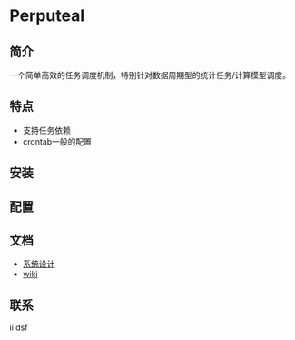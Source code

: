 # Perputeal

## 简介
一个简单高效的任务调度机制，特别针对数据周期型的统计任务/计算模型调度。
## 特点
- 支持任务依赖
- crontab一般的配置
## 安装

## 配置


## 文档
- [系统设计](http://note.youdao.com/)
- [wiki](http://www.baidu.com)
## 联系
ii
dsf
